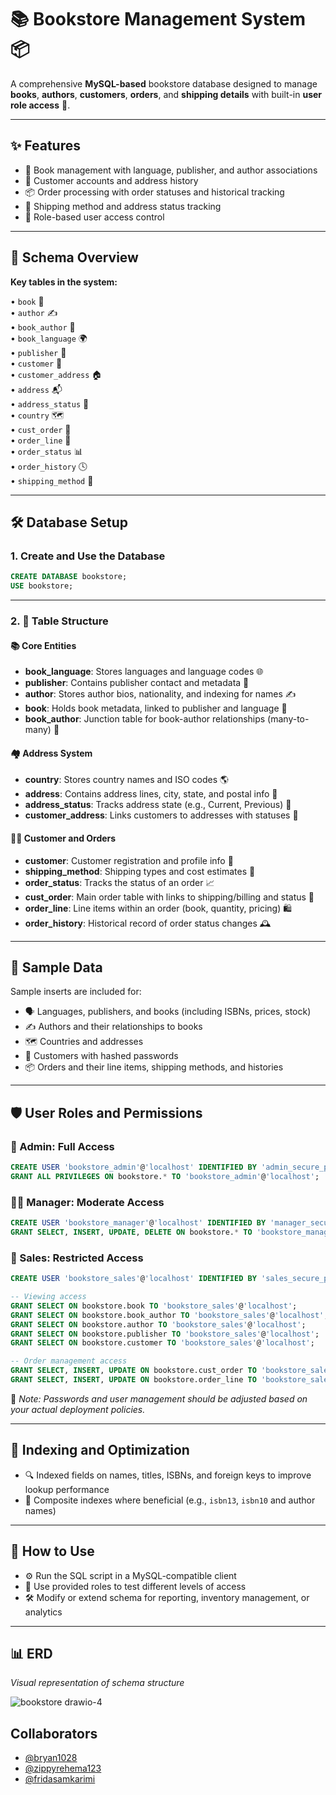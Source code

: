 # 📚 Bookstore Management System 📦

A comprehensive **MySQL-based** bookstore database designed to manage **books**, **authors**, **customers**, **orders**, and **shipping details** with built-in **user role access** 🔐.

---

## ✨ Features

- 📖 Book management with language, publisher, and author associations  
- 👤 Customer accounts and address history  
- 📦 Order processing with order statuses and historical tracking  
- 🚚 Shipping method and address status tracking  
- 🔐 Role-based user access control  

---

## 🧩 Schema Overview

**Key tables in the system:**

• `book` 📘  
• `author` ✍️  
• `book_author` 🤝  
• `book_language` 🌍  
• `publisher` 🏢  
• `customer` 👥  
• `customer_address` 🏠  
• `address` 📬  
• `address_status` 🔄  
• `country` 🗺️  
• `cust_order` 📑  
• `order_line` 🛒  
• `order_status` 📊  
• `order_history` 🕓  
• `shipping_method` 🚚  

---

## 🛠️ Database Setup

### 1. Create and Use the Database

```sql
CREATE DATABASE bookstore;  
USE bookstore;
```

---

### 2. 🧱 Table Structure

#### 📚 Core Entities

- **book_language**: Stores languages and language codes 🌐  
- **publisher**: Contains publisher contact and metadata 🏢  
- **author**: Stores author bios, nationality, and indexing for names ✍️  
- **book**: Holds book metadata, linked to publisher and language 📖  
- **book_author**: Junction table for book-author relationships (many-to-many) 🔗  

#### 🏘️ Address System

- **country**: Stores country names and ISO codes 🌎  
- **address**: Contains address lines, city, state, and postal info 📮  
- **address_status**: Tracks address state (e.g., Current, Previous) 🔄  
- **customer_address**: Links customers to addresses with statuses 📌  

#### 🧑‍💼 Customer and Orders

- **customer**: Customer registration and profile info 👤  
- **shipping_method**: Shipping types and cost estimates 🚛  
- **order_status**: Tracks the status of an order 📈  
- **cust_order**: Main order table with links to shipping/billing and status 📄  
- **order_line**: Line items within an order (book, quantity, pricing) 🛍️  
- **order_history**: Historical record of order status changes 🕰️  

---

## 🧪 Sample Data

Sample inserts are included for:

- 🗣️ Languages, publishers, and books (including ISBNs, prices, stock)  
- ✍️ Authors and their relationships to books  
- 🗺️ Countries and addresses  
- 👥 Customers with hashed passwords  
- 📦 Orders and their line items, shipping methods, and histories  

---

## 🛡️ User Roles and Permissions

### 👑 Admin: Full Access  
```sql
CREATE USER 'bookstore_admin'@'localhost' IDENTIFIED BY 'admin_secure_password';  
GRANT ALL PRIVILEGES ON bookstore.* TO 'bookstore_admin'@'localhost';
```

### 🧑‍💼 Manager: Moderate Access  
```sql
CREATE USER 'bookstore_manager'@'localhost' IDENTIFIED BY 'manager_secure_password';  
GRANT SELECT, INSERT, UPDATE, DELETE ON bookstore.* TO 'bookstore_manager'@'localhost';
```

### 💼 Sales: Restricted Access  
```sql
CREATE USER 'bookstore_sales'@'localhost' IDENTIFIED BY 'sales_secure_password';

-- Viewing access
GRANT SELECT ON bookstore.book TO 'bookstore_sales'@'localhost';  
GRANT SELECT ON bookstore.book_author TO 'bookstore_sales'@'localhost';  
GRANT SELECT ON bookstore.author TO 'bookstore_sales'@'localhost';  
GRANT SELECT ON bookstore.publisher TO 'bookstore_sales'@'localhost';  
GRANT SELECT ON bookstore.customer TO 'bookstore_sales'@'localhost';

-- Order management access
GRANT SELECT, INSERT, UPDATE ON bookstore.cust_order TO 'bookstore_sales'@'localhost';  
GRANT SELECT, INSERT, UPDATE ON bookstore.order_line TO 'bookstore_sales'@'localhost';
```

📝 *Note: Passwords and user management should be adjusted based on your actual deployment policies.*

---

## 🚀 Indexing and Optimization

- 🔍 Indexed fields on names, titles, ISBNs, and foreign keys to improve lookup performance  
- 🧮 Composite indexes where beneficial (e.g., `isbn13`, `isbn10` and author names)  

---

## 🧪 How to Use

- ⚙️ Run the SQL script in a MySQL-compatible client  
- 🧪 Use provided roles to test different levels of access  
- 🛠️ Modify or extend schema for reporting, inventory management, or analytics  

---

## 📊 ERD  
*Visual representation of schema structure*  


![bookstore drawio-4](https://github.com/user-attachments/assets/d08d25ab-c415-4af7-84cd-ebe85bd0e4d7)


## Collaborators

- [@bryan1028](https://github.com/bryan1028) 
- [@zippyrehema123](https://github.com/zippyrehema123) 
- [@fridasamkarimi](https://github.com/fridasamkarimi)


